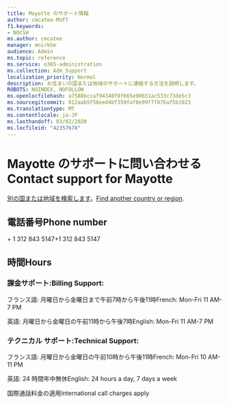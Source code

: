 ```yaml
---
title: Mayotte のサポート情報
author: cmcatee-MSFT
f1.keywords:
- NOCSH
ms.author: cmcatee
manager: mnirkhe
audience: Admin
ms.topic: reference
ms.service: o365-administration
ms.collection: Adm_Support
localization_priority: Normal
description: お住まいの国または地域のサポートに連絡する方法を説明します。
ROBOTS: NOINDEX, NOFOLLOW
ms.openlocfilehash: a7588bccaf94340f0f665e90651ac533c73de5c3
ms.sourcegitcommit: 812aab5f58eed4bf359faf0e99f7f876af5b1023
ms.translationtype: MT
ms.contentlocale: ja-JP
ms.lasthandoff: 03/02/2020
ms.locfileid: "42357678"
---
```

# <a name="contact-support-for-mayotte"></a><span data-ttu-id="eec0b-103">Mayotte のサポートに問い合わせる</span><span class="sxs-lookup"><span data-stu-id="eec0b-103">Contact support for Mayotte</span></span>

<span data-ttu-id="eec0b-104">[別の国または地域を検索します](../contact-support-for-business-products.md)。</span><span class="sxs-lookup"><span data-stu-id="eec0b-104">[Find another country or region](../contact-support-for-business-products.md).</span></span>

## <a name="phone-number"></a><span data-ttu-id="eec0b-105">電話番号</span><span class="sxs-lookup"><span data-stu-id="eec0b-105">Phone number</span></span>
<span data-ttu-id="eec0b-106">+ 1 312 843 5147</span><span class="sxs-lookup"><span data-stu-id="eec0b-106">+1 312 843 5147</span></span>

## <a name="hours"></a><span data-ttu-id="eec0b-107">時間</span><span class="sxs-lookup"><span data-stu-id="eec0b-107">Hours</span></span>
### <a name="billing-support"></a><span data-ttu-id="eec0b-108">課金サポート:</span><span class="sxs-lookup"><span data-stu-id="eec0b-108">Billing Support:</span></span>

<span data-ttu-id="eec0b-109">フランス語: 月曜日から金曜日まで午前7時から午後11時</span><span class="sxs-lookup"><span data-stu-id="eec0b-109">French: Mon-Fri 11 AM-7 PM</span></span>

<span data-ttu-id="eec0b-110">英語: 月曜日から金曜日の午前11時から午後7時</span><span class="sxs-lookup"><span data-stu-id="eec0b-110">English: Mon-Fri 11 AM-7 PM</span></span>

### <a name="technical-support"></a><span data-ttu-id="eec0b-111">テクニカル サポート:</span><span class="sxs-lookup"><span data-stu-id="eec0b-111">Technical Support:</span></span>

<span data-ttu-id="eec0b-112">フランス語: 月曜日から金曜日の午前10時から午後11時</span><span class="sxs-lookup"><span data-stu-id="eec0b-112">French: Mon-Fri 10 AM-11 PM</span></span>

<span data-ttu-id="eec0b-113">英語: 24 時間年中無休</span><span class="sxs-lookup"><span data-stu-id="eec0b-113">English: 24 hours a day, 7 days a week</span></span>

<span data-ttu-id="eec0b-114">国際通話料金の適用</span><span class="sxs-lookup"><span data-stu-id="eec0b-114">International call charges apply</span></span>

